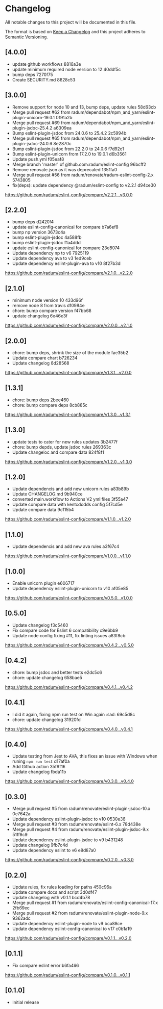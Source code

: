 # Changelog

All notable changes to this project will be documented in this file.

The format is based on [Keep a Changelog](http://keepachangelog.com/en/1.0.0/)
and this project adheres to [Semantic Versioning](http://semver.org/spec/v2.0.0.html).

## [4.0.0]

- update github workflows  8816a3e
- update minimum required node version to 12  40ddf5c
- bump deps  7270f75
- Create SECURITY.md  8828c53

## [3.0.0]

- Remove support for node 10 and 13, bump deps, update rules  58d63cb
- Merge pull request #62 from radum/dependabot/npm_and_yarn/eslint-plugin-unicorn-19.0.1  0f91a2b
- Merge pull request #69 from radum/dependabot/npm_and_yarn/eslint-plugin-jsdoc-25.4.2  a6309ea
- Bump eslint-plugin-jsdoc from 24.0.6 to 25.4.2  2c5994b
- Merge pull request #65 from radum/dependabot/npm_and_yarn/eslint-plugin-jsdoc-24.0.6  8e2870c
- Bump eslint-plugin-jsdoc from 22.2.0 to 24.0.6  f7d92c1
- Bump eslint-plugin-unicorn from 17.2.0 to 19.0.1  d6b3561
- Update push.yml  f05eaf8
- Merge branch &#39;master&#39; of github.com:radum/eslint-config  96bcff2
- Remove renovate.json as it was deprecated  1351fa0
- Merge pull request #56 from radum/renovate/radum-eslint-config-2.x  5743805
- fix(deps): update dependency @radum/eslint-config to v2.2.1  d94ce30

https://github.com/radum/eslint-config/compare/v2.2.1...v3.0.0

## [2.2.0]

- bump deps  d2420f4
- update eslint-config-canonical for compare  b7a6ef8
- bump np version  3673c4a
- bump eslint-plugin-jsdoc  4a588fb
- bump eslint-plugin-jsdoc  f1a4ddd
- update eslint-config-canonical for compare  23e8074
- Update dependency np to v6  7925119
- Update dependency ava to v3  1ed9ceb
- Update dependency eslint-plugin-ava to v10  8f27b3d

https://github.com/radum/eslint-config/compare/v2.1.0...v2.2.0

## [2.1.0]

- minimum node version 10  433d96f
- remove node 8 from travis  d10984e
- chore: bump compare version  f47bb68
- update changelog  6e46e3f

https://github.com/radum/eslint-config/compare/v2.0.0...v2.1.0

## [2.0.0]

- chore: bump deps, shrink the size of the module  fae35b2
- Update compare chart  b726234
- Update changelog  6d28568

https://github.com/radum/eslint-config/compare/v1.3.1...v2.0.0

## [1.3.1]

- chore: bump deps  2bee460
- chore: bump compare deps  8cb885c

https://github.com/radum/eslint-config/compare/v1.3.0...v1.3.1

## [1.3.0]

- update tests to cater for new rules updates  3b2477f
- chore: bump depds, update jsdoc rules  269363c
- Update changeloc and compare data  824f8f1

https://github.com/radum/eslint-config/compare/v1.2.0...v1.3.0

## [1.2.0]

- Update dependencis and add new unicorn rules  a83b89b
- Update CHANGELOG.md  9b940ce
- converted main.workflow to Actions V2 yml files  3f55a47
- Update compare data with kentcdodds config  5f7cd5e
- Update compare data  9c115b4

https://github.com/radum/eslint-config/compare/v1.1.0...v1.2.0

## [1.1.0]

- Update dependencis and add new ava rules  a3f67c4

https://github.com/radum/eslint-config/compare/v1.0.0...v1.1.0

## [1.0.0]

- Enable unicorn plugin e606717
- Update dependency eslint-plugin-unicorn to v10 af05e85

https://github.com/radum/eslint-config/compare/v0.5.0...v1.0.0

## [0.5.0]

- Update changelog f3c5460
- Fix compare code for Eslint 6 compatibility c9e6bb9
- Update node config fixing #11, fix linting issues a83f8cb

https://github.com/radum/eslint-config/compare/v0.4.2...v0.5.0

## [0.4.2]

- chore: bump jsdoc and better tests  e2dc5c6
- chore: update changelog  658bae5

https://github.com/radum/eslint-config/compare/v0.4.1...v0.4.2

## [0.4.1]

- I did it again, fixing npm run test on Win again :sad:  69c5d8c
- chore: update changelog  31920fd

https://github.com/radum/eslint-config/compare/v0.4.0...v0.4.1

## [0.4.0]

- Update testing from Jest to AVA, this fixes an issue with Windows when runing `npm run test`  d17af0a
- Add Github action  35f9f16
- Update changelog  fbda11b

https://github.com/radum/eslint-config/compare/v0.3.0...v0.4.0

## [0.3.0]

- Merge pull request #5 from radum/renovate/eslint-plugin-jsdoc-10.x  0e7642a
- Update dependency eslint-plugin-jsdoc to v10  0530e36
- Merge pull request #3 from radum/renovate/eslint-6.x  78d438e
- Merge pull request #4 from radum/renovate/eslint-plugin-jsdoc-9.x  51ff9c9
- Update dependency eslint-plugin-jsdoc to v9  b431248
- Update changelog  9fb7c4d
- Update dependency eslint to v6  e8d87a0

https://github.com/radum/eslint-config/compare/v0.2.0...v0.3.0

## [0.2.0]

- Update rules, fix rules loading for paths  450c96a
- Update compare docs and script  3d0df47
- Update changelog with v0.1.1  bcd4b78
- Merge pull request #1 from radum/renovate/eslint-config-canonical-17.x  2fb69ec
- Merge pull request #2 from radum/renovate/eslint-plugin-node-9.x  9362adc
- Update dependency eslint-plugin-node to v9  bca88ce
- Update dependency eslint-config-canonical to v17  c0b1a19

https://github.com/radum/eslint-config/compare/v0.1.1...v0.2.0

## [0.1.1]

- Fix compare eslint error  b6fa466

https://github.com/radum/eslint-config/compare/v0.1.0...v0.1.1


## [0.1.0]

- Initial release
